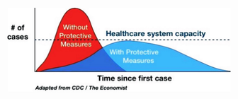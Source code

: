 ![Chart showing that proactive measures flatten the number-of-cases curve to avoid overflowing healthcare systems](images/en/flatten-the-curve.jpg)
